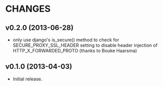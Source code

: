 CHANGES
=======

v0.2.0 (2013-06-28)
-------------------

* only use django's is_secure() method to check for SECURE_PROXY_SSL_HEADER setting to disable header injection of HTTP_X_FORWARDED_PROTO (thanks to Bouke Haarsma)

v0.1.0 (2013-04-03)
-------------------

* Initial release.